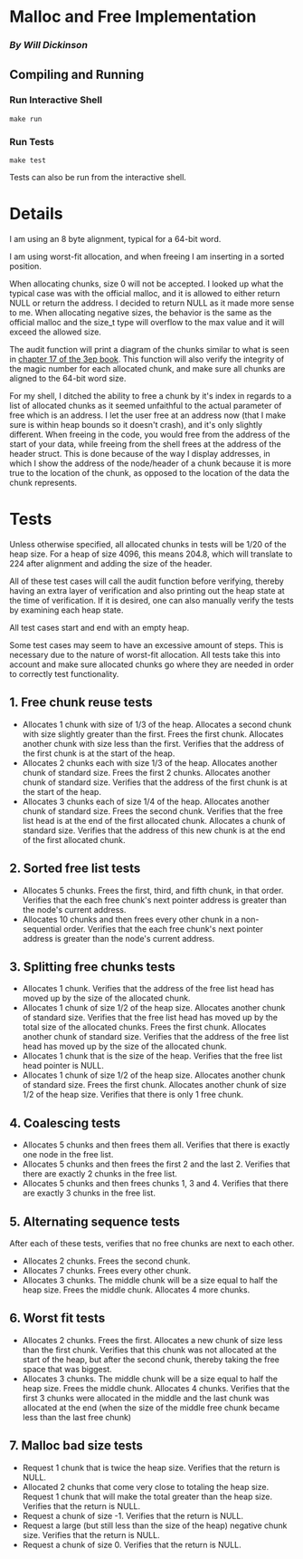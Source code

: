 # Malloc and Free Implementation
### *By Will Dickinson*

## Compiling and Running


### Run Interactive Shell
```
make run
```

### Run Tests
```
make test
```

Tests can also be run from the interactive shell.


# Details

I am using an 8 byte alignment, typical for a 64-bit word.

I am using worst-fit allocation, and when freeing I am inserting in a sorted position.

When allocating chunks, size 0 will not be accepted. I looked up what the typical case was with the official malloc, and it is allowed to either return NULL or return the address. I decided to return NULL as it made more sense to me. When allocating negative sizes, the behavior is the same as the official malloc and the size_t type will overflow to the max value and it will exceed the allowed size.

The audit function will print a diagram of the chunks similar to what is seen in [chapter 17 of the 3ep book](http://pages.cs.wisc.edu/~remzi/OSTEP/vm-freespace.pdf). This function will also verify the integrity of the magic number for each allocated chunk, and make sure all chunks are aligned to the 64-bit word size.

For my shell, I ditched the ability to free a chunk by it's index in regards to a list of allocated chunks as it seemed unfaithful to the actual parameter of free which is an address. I let the user free at an address now (that I make sure is within heap bounds so it doesn't crash), and it's only slightly different. When freeing in the code, you would free from the address of the start of your data, while freeing from the shell frees at the address of the header struct. This is done because of the way I display addresses, in which I show the address of the node/header of a chunk because it is more true to the location of the chunk, as opposed to the location of the data the chunk represents.

# Tests

Unless otherwise specified, all allocated chunks in tests will be 1/20 of the heap size. For a heap of size 4096, this means 204.8, which will translate to 224 after alignment and adding the size of the header.

All of these test cases will call the audit function before verifying, thereby having an extra layer of verification and also printing out the heap state at the time of verification. If it is desired, one can also manually verify the tests by examining each heap state.

All test cases start and end with an empty heap.

Some test cases may seem to have an excessive amount of steps. This is necessary due to the nature of worst-fit allocation. All tests take this into account and make sure allocated chunks go where they are needed in order to correctly test functionality.

## 1. Free chunk reuse tests

- Allocates 1 chunk with size of 1/3 of the heap. Allocates a second chunk with size slightly greater than the first. Frees the first chunk. Allocates another chunk with size less than the first. Verifies that the address of the first chunk is at the start of the heap.
- Allocates 2 chunks each with size 1/3 of the heap. Allocates another chunk of standard size. Frees the first 2 chunks. Allocates another chunk of standard size. Verifies that the address of the first chunk is at the start of the heap.
- Allocates 3 chunks each of size 1/4 of the heap. Allocates another chunk of standard size. Frees the second chunk. Verifies that the free list head is at the end of the first allocated chunk. Allocates a chunk of standard size. Verifies that the address of this new chunk is at the end of the first allocated chunk.

## 2. Sorted free list tests

- Allocates 5 chunks. Frees the first, third, and fifth chunk, in that order. Verifies that the each free chunk's next pointer address is greater than the node's current address.
- Allocates 10 chunks and then frees every other chunk in a non-sequential order. Verifies that the each free chunk's next pointer address is greater than the node's current address.

## 3. Splitting free chunks tests

- Allocates 1 chunk. Verifies that the address of the free list head has moved up by the size of the allocated chunk.
- Allocates 1 chunk of size 1/2 of the heap size. Allocates another chunk of standard size. Verifies that the free list head has moved up by the total size of the allocated chunks. Frees the first chunk. Allocates another chunk of standard size. Verifies that the address of the free list head has moved up by the size of the allocated chunk.
- Allocates 1 chunk that is the size of the heap. Verifies that the free list head pointer is NULL.
- Allocates 1 chunk of size 1/2 of the heap size. Allocates another chunk of standard size. Frees the first chunk. Allocates another chunk of size 1/2 of the heap size. Verifies that there is only 1 free chunk.

## 4. Coalescing tests

- Allocates 5 chunks and then frees them all. Verifies that there is exactly one node in the free list.
- Allocates 5 chunks and then frees the first 2 and the last 2. Verifies that there are exactly 2 chunks in the free list.
- Allocates 5 chunks and then frees chunks 1, 3 and 4. Verifies that there are exactly 3 chunks in the free list.

## 5. Alternating sequence tests

After each of these tests, verifies that no free chunks are next to each other.

- Allocates 2 chunks. Frees the second chunk.
- Allocates 7 chunks. Frees every other chunk.
- Allocates 3 chunks. The middle chunk will be a size equal to half the heap size. Frees the middle chunk. Allocates 4 more chunks.

## 6. Worst fit tests

- Allocates 2 chunks. Frees the first. Allocates a new chunk of size less than the first chunk. Verifies that this chunk was not allocated at the start of the heap, but after the second chunk, thereby taking the free space that was biggest.
- Allocates 3 chunks. The middle chunk will be a size equal to half the heap size. Frees the middle chunk. Allocates 4 chunks. Verifies that the first 3 chunks were allocated in the middle and the last chunk was allocated at the end (when the size of the middle free chunk became less than the last free chunk)


## 7. Malloc bad size tests

- Request 1 chunk that is twice the heap size. Verifies that the return is NULL.
- Allocated 2 chunks that come very close to totaling the heap size. Request 1 chunk that will make the total greater than the heap size. Verifies that the return is NULL.
- Request a chunk of size -1. Verifies that the return is NULL.
- Request a large (but still less than the size of the heap) negative chunk size. Verifies that the return is NULL.
- Request a chunk of size 0. Verifies that the return is NULL.
